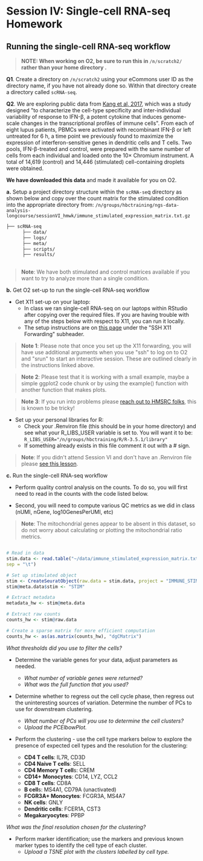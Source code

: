 # Session IV: Single-cell RNA-seq Homework


## Running the single-cell RNA-seq workflow 

> **NOTE: When working on O2, be sure to run this in `/n/scratch2/` rather than your home directory .**

**Q1**.  Create a directory on `/n/scratch2` using your eCommons user ID as the directory name, if you have not already done so. Within that directory create a directory called `scRNA-seq`.

**Q2**. We are exploring public data from [Kang et al, 2017](https://www.nature.com/articles/nbt.4042), which was a study designed "to characterize the cell-type specificity and inter-individual variability of response to IFN-β, a potent cytokine that induces genome-scale changes in the transcriptional profiles of immune cells". From each of eight lupus patients, PBMCs were activated with recombinant IFN-β or left untreated for 6 h, a time point we previously found to maximize the expression of interferon-sensitive genes in dendritic cells and T cells. Two pools, IFN-β-treated and control, were prepared with the same number of cells from each individual and loaded onto the 10× Chromium instrument. A total of 14,619 (control) and 14,446 (stimulated) cell-containing droplets were obtained.

**We have downloaded this data** and made it available for you on O2.

**a.**  Setup a project directory structure within the `scRNA-se`q directory as shown below and copy over the count matrix for the stimulated condition into the appropriate directory from: `/n/groups/hbctraining/ngs-data-analysis-longcourse/sessionVI_hmwk/immune_stimulated_expression_matrix.txt.gz`

```bash
├── scRNA-seq
      ├── data/
      ├── logs/
      ├── meta/
      ├── scripts/
      ├── results/
      
```

> **Note**: We have both stimulated and control matrices available if you want to try to analyze more than a single condition.

**b.** Get O2 set-up to run the single-cell RNA-seq workflow

* Get X11 set-up on your laptop:
    * In class we ran single-cell RNA-seq on our laptops within RStudio after copying over the required files. If you are having trouble with any of the steps below with respect to X11, you can run it locally. 
    * The setup instructions are on [this page](https://wiki.rc.hms.harvard.edu/display/O2/Using+X11+Applications+Remotely#SSH+X11+Forwarding) under the "SSH X11 Forwarding" subheader.

> **Note 1**: Please note that once you set up the X11 forwarding, you will have use additional arguments when you use "ssh" to log on to O2 and  "srun" to start an interactive session. These are outlined clearly in the instructions linked above. 

> **Note 2**: Please test that it is working with a small example, maybe a simple ggplot2 code chunk or by using the example() function with another function that makes plots.

> **Note 3**: If you run into problems please [reach out to HMSRC folks](rchelp@hms.harvard.edu), this is known to be tricky! 

* Set up your personal libraries for R:
    * Check your .Renviron file (this should be in your home directory) and see what your R_LIBS_USER variable is set to. You will want it to be: `R_LIBS_USER="/n/groups/hbctraining/R/R-3.5.1/library"`
    * If something already exists in this file comment it out with a # sign.

> **Note**: If you didn't attend Session VI  and don't have an .Renviron file please [see this lesson](https://hbctraining.github.io/In-depth-NGS-Data-Analysis-Course/sessionVI/lessons/R_automation.html).

**c.** Run the single-cell RNA-seq workflow

* Perform quality control analysis on the counts. To do so, you will first need to read in the counts with the code listed below.

* Second, you will need to compute various QC metrics as we did in class (nUMI, nGene, log10GenesPerUMI, etc)

> **Note**: The mitochondrial genes appear to be absent in this dataset, so do not worry about calculating or plotting the mitochondrial ratio metrics.


```r

# Read in data
stim.data <- read.table("~/data/immune_stimulated_expression_matrix.txt.gz", 
sep = "\t")

# Set up stimulated object
stim <- CreateSeuratObject(raw.data = stim.data, project = "IMMUNE_STIM", min.cells = 5)
stim@meta.data$stim <- "STIM"

# Extract metadata
metadata_hw <- stim@meta.data

# Extract raw counts
counts_hw <- stim@raw.data

# Create a sparse matrix for more efficient computation
counts_hw <- as(as.matrix(counts_hw), "dgCMatrix")

```

*What thresholds did you use to filter the cells?*

* Determine the variable genes for your data, adjust parameters as needed.
    * *What number of variable genes were returned?*
    * *What was the full function that you used?*

* Determine whether to regress out the cell cycle phase, then regress out the uninteresting sources of variation. Determine the number of PCs to use for downstream clustering.
    * *What number of PCs will you use to determine the cell clusters?*
    * *Upload the PCElbowPlot.*

* Perform the clustering - use the cell type markers below to explore the presence of expected cell types and the resolution for the clustering:
    * **CD4 T cells**: IL7R, CD3D
    * **CD4 Naive T cells**: SELL
    * **CD4 Memory T cell**s: CREM
    * **CD14+ Monocytes**: CD14, LYZ, CCL2
    * **CD8 T cells**: CD8A
    * **B cell**s: MS4A1, CD79A (unactivated)
    * **FCGR3A+ Monocytes**: FCGR3A, MS4A7
    * **NK cells**: GNLY
    * **Dendritic cells**: FCER1A, CST3 
    * **Megakaryocytes**: PPBP

*What was the final resolution chosen for the clustering?*

* Perform marker identification; use the markers and previous known marker types to identify the cell type of each cluster.
    * *Upload a TSNE plot with the clusters labelled by cell type.*
